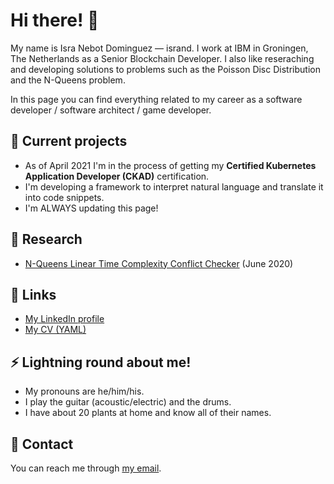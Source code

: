# Hi there! 👋

My name is Isra Nebot Dominguez — isrand. I work at IBM in Groningen, The Netherlands as a Senior Blockchain Developer. I also like reseraching and developing solutions to problems such as the Poisson Disc Distribution and the N-Queens problem.

In this page you can find everything related to my career as a software developer / software architect / game developer.

## 🌱 Current projects

* As of April 2021 I'm in the process of getting my **Certified Kubernetes Application Developer (CKAD)** certification.
* I'm developing a framework to interpret natural language and translate it into code snippets.
* I'm ALWAYS updating this page!

## 📃 Research

* [N-Queens Linear Time Complexity Conflict Checker](https://github.com/isrand/NQueensLinearTimeComplexityConflictChecker) (June 2020)

## 🔗 Links

* [My LinkedIn profile](https://linkedin.com/in/isra-nebot)
* [My CV (YAML)](https://raw.githubusercontent.com/isrand/yamlcv/main/cv.yaml)

## ⚡ Lightning round about me!

* My pronouns are he/him/his.
* I play the guitar (acoustic/electric) and the drums.
* I have about 20 plants at home and know all of their names.

## 💬 Contact

You can reach me through [my email](mailto:israel.nebot@gmail.com).